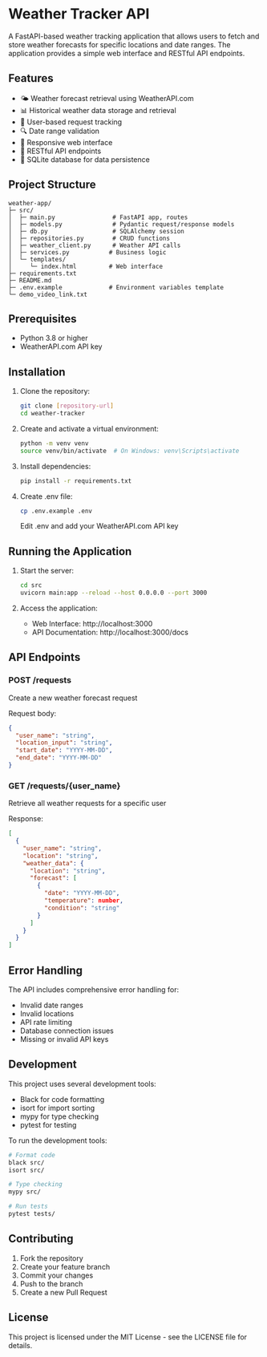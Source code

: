 # Weather Tracker API

A FastAPI-based weather tracking application that allows users to fetch and store weather forecasts for specific locations and date ranges. The application provides a simple web interface and RESTful API endpoints.

## Features

- 🌤️ Weather forecast retrieval using WeatherAPI.com
- 📊 Historical weather data storage and retrieval
- 👤 User-based request tracking
- 🔍 Date range validation
- 📱 Responsive web interface
- 🚀 RESTful API endpoints
- 📝 SQLite database for data persistence

## Project Structure

```
weather-app/
├─ src/
│  ├─ main.py                # FastAPI app, routes
│  ├─ models.py              # Pydantic request/response models
│  ├─ db.py                  # SQLAlchemy session
│  ├─ repositories.py        # CRUD functions
│  ├─ weather_client.py      # Weather API calls
│  ├─ services.py           # Business logic
│  └─ templates/
│     └─ index.html         # Web interface
├─ requirements.txt
├─ README.md
├─ .env.example             # Environment variables template
└─ demo_video_link.txt
```

## Prerequisites

- Python 3.8 or higher
- WeatherAPI.com API key

## Installation

1. Clone the repository:
   ```bash
   git clone [repository-url]
   cd weather-tracker
   ```

2. Create and activate a virtual environment:
   ```bash
   python -m venv venv
   source venv/bin/activate  # On Windows: venv\Scripts\activate
   ```

3. Install dependencies:
   ```bash
   pip install -r requirements.txt
   ```

4. Create .env file:
   ```bash
   cp .env.example .env
   ```
   Edit .env and add your WeatherAPI.com API key

## Running the Application

1. Start the server:
   ```bash
   cd src
   uvicorn main:app --reload --host 0.0.0.0 --port 3000
   ```

2. Access the application:
   - Web Interface: http://localhost:3000
   - API Documentation: http://localhost:3000/docs

## API Endpoints

### POST /requests
Create a new weather forecast request

Request body:
```json
{
  "user_name": "string",
  "location_input": "string",
  "start_date": "YYYY-MM-DD",
  "end_date": "YYYY-MM-DD"
}
```

### GET /requests/{user_name}
Retrieve all weather requests for a specific user

Response:
```json
[
  {
    "user_name": "string",
    "location": "string",
    "weather_data": {
      "location": "string",
      "forecast": [
        {
          "date": "YYYY-MM-DD",
          "temperature": number,
          "condition": "string"
        }
      ]
    }
  }
]
```

## Error Handling

The API includes comprehensive error handling for:
- Invalid date ranges
- Invalid locations
- API rate limiting
- Database connection issues
- Missing or invalid API keys

## Development

This project uses several development tools:
- Black for code formatting
- isort for import sorting
- mypy for type checking
- pytest for testing

To run the development tools:

```bash
# Format code
black src/
isort src/

# Type checking
mypy src/

# Run tests
pytest tests/
```

## Contributing

1. Fork the repository
2. Create your feature branch
3. Commit your changes
4. Push to the branch
5. Create a new Pull Request

## License

This project is licensed under the MIT License - see the LICENSE file for details.
